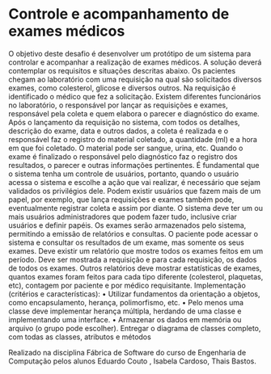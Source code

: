 # Controle e acompanhamento de exames médicos
O objetivo deste desafio é desenvolver um protótipo de um sistema para controlar e acompanhar a
realização de exames médicos. A solução deverá contemplar os requisitos e situações descritas abaixo.
Os pacientes chegam ao laboratório com uma requisição na qual são solicitados diversos exames,
como colesterol, glicose e diversos outros. Na requisição é identificado o médico que fez a solicitação.
Existem diferentes funcionários no laboratório, o responsável por lançar as requisições e exames,
responsável pela coleta e quem elabora o parecer e diagnóstico do exame.
Após o lançamento da requisição no sistema, com todos os detalhes, descrição do exame, data e outros
dados, a coleta é realizada e o responsável faz o registro do material coletado, a quantidade (ml) e a
hora em que foi coletado. O material pode ser sangue, urina, etc.
Quando o exame é finalizado o responsável pelo diagnóstico faz o registro dos resultados, o parecer e
outras informações pertinentes.
É fundamental que o sistema tenha um controle de usuários, portanto, quando o usuário acessa o
sistema e escolhe a ação que vai realizar, é necessário que sejam validados os privilégios dele. Podem
existir usuários que fazem mais de um papel, por exemplo, que lança requisições e exames também
pode, eventualmente registrar coleta e assim por diante. O sistema deve ter um ou mais usuários
administradores que podem fazer tudo, inclusive criar usuários e definir papéis.
Os exames serão armazenados pelo sistema, permitindo a emissão de relatórios e consultas. O
paciente pode acessar o sistema e consultar os resultados de um exame, mas somente os seus exames.
Deve existir um relatório que mostre todos os exames feitos em um período. Deve ser mostrada a
requisição e para cada requisição, os dados de todos os exames.
Outros relatórios deve mostrar estatísticas de exames, quantos exames foram feitos para cada tipo
diferente (colesterol, plaquetas, etc), contagem por paciente e por médico requisitante.
Implementação (critérios e características):
• Utilizar fundamentos da orientação a objetos, como encapsulamento, herança, polimorfismo,
etc.
• Pelo menos uma classe deve implementar herança múltipla, herdando de uma classe e
implementando uma interface.
• Armazenar os dados em memória ou arquivo (o grupo pode escolher).
Entregar o diagrama de classes completo, com todas as classes, atributos e métodos


Realizado na disciplina Fábrica de Software do curso de Engenharia de Computação pelos alunos Eduardo Couto , Isabela Cardoso, Thais Bastos.
